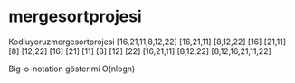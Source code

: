 # mergesortprojesi
Kodluyoruzmergesortprojesi
[16,21,11,8,12,22] [16,21,11] [8,12,22] [16] [21,11] [8] [12,22] [16] [21] [11] [8] [12] [22] [16,21,11] [8,12,22] [8,12,16,21,11,22]

Big-o-notation gösterimi O(nlogn)
